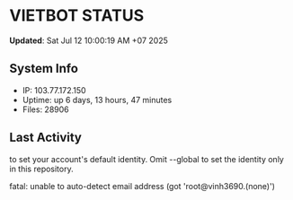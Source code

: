 # VIETBOT STATUS
**Updated**: Sat Jul 12 10:00:19 AM +07 2025

## System Info
- IP: 103.77.172.150
- Uptime: up 6 days, 13 hours, 47 minutes
- Files: 28906

## Last Activity

to set your account's default identity.
Omit --global to set the identity only in this repository.

fatal: unable to auto-detect email address (got 'root@vinh3690.(none)')
